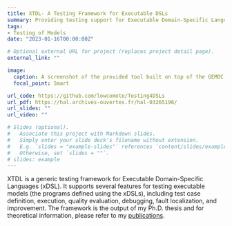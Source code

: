 ```yaml
---
title: XTDL- A Testing Framework for Executable DSLs
summary: Providing testing support for Executable Domain-Specific Languages (xDSLs) by adapting Test Description Language (TDL)
tags:
- Testing of Models
date: "2023-01-16T00:00:00Z"

# Optional external URL for project (replaces project detail page).
external_link: ""

image:
  caption: A screenshot of the provided tool built on top of the GEMOC studio
  focal_point: Smart

url_code: https://github.com/lowcomote/Testing4DSLs
url_pdf: https://hal.archives-ouvertes.fr/hal-03265196/
url_slides: ""
url_video: ""

# Slides (optional).
#   Associate this project with Markdown slides.
#   Simply enter your slide deck's filename without extension.
#   E.g. `slides = "example-slides"` references `content/slides/example-slides.md`.
#   Otherwise, set `slides = ""`.
# slides: example
---
```

XTDL is a generic testing framework for Executable Domain-Specific Languages (xDSL). It supports several features for testing executable models (the programs defined using the xDSLs), including test case definition, execution, quality evaluation, debugging, fault localization, and improvement. 
The framework is the output of my Ph.D. thesis and for theoretical information, please refer to my [publications](https://faezeh-kh.github.io/publication/).
